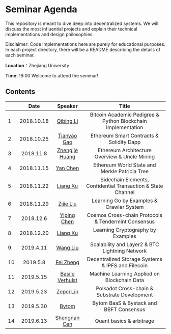 # Seminar Agenda

This repository is meant to dive deep into decentralized systems. We will discuss the most influential projects and explain their technical implementations and design philosophies.

Disclaimer: Code implementations here are purely for educational purposes. In each project directory, there will be a README describing the details of each seminar.

**Location**：Zhejiang University

**Time**: 19:00  Welcome to attend the seminar!

## Contents
|      |    Date    |   Speaker   |                  Title                   |
| ---- | :--------: | :---------: | :--------------------------------------: |
| 1    | 2018.10.18 | [Qibing Li](https://github.com/QibingLee)  | Bitcoin Academic Pedigree & Python Blockchain Implementation|
| 2    | 2018.10.25 | [Tianyao Gao](https://github.com/tyGavinZJU) | Ethereum Smart Contracts & Solidity Dapp |
| 3    | 2018.11.8 | [Zhengjie Huang](https://github.com/AwesomeHuang) | Ethereum Architecture Overview & Uncle Mining |
| 4    |  2018.11.15  | [Yan Chen](https://github.com/C790266922) | Ethereum World State and Merkle Patricia Tree |
| 5    | 2018.11.22  | [Liang Xu](https://github.com/COAOX) | Sidechain Elements, Confidential Transaction & State Channel |
| 6    | 2018.11.29  | [Zijie Liu](https://github.com/DankeGott) | Learning Go by Examples & Crawler System|
| 7    | 2018.12.6  | [Yiping Chen](https://github.com/ChenypZJU) | Cosmos Cross-chain Protocols & Tendermint Consensus|
| 8    | 2018.12.20  | [Liang Xu](https://github.com/COAOX) | Learning Cryptography by Examples|
| 9    | 2019.4.11  | [Wang Liu](https://github.com/jasonzhouu) |  Scalability and Layer2 & BTC Lightning Network |
| 10    | 2019.5.8  | [Fei Zheng](https://github.com/jasonzhouu) |  Decentralized Storage Systems & IPFS and Filecoin |
| 11    | 2019.5.15  | [Basile Verhulst](https://github.com/jasonzhouu) |  Machine Learning Applied on Blockchain Data |
| 12    | 2019.5.23  | [Zepei Lin](https://github.com/SherLzp) |  Polkadot Cross-chain & Substrate Development |
| 13    | 2019.5.30  | [Bytom](https://github.com/Bytom) |  Bytom BaaS & Bystack and BBFT Consensus |
| 14    | 2019.6.13  | [Shengnan Cen](https://github.com/jasonzhouu) |  Quant basics & arbitrage |
